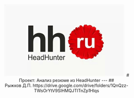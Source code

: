 <center> <img src = https://raw.githubusercontent.com/AndreyRysistov/DatasetsForPandas/main/hh%20label.jpg alt="drawing" style="width:400px;">
# <center> Проект: Анализ резюме из HeadHunter
---
## <center> Рыжков Д.П.  
https://drive.google.com/drive/folders/1QnQzz-TWsOrYtV9SIHMQJTITnZp1Hlqs
